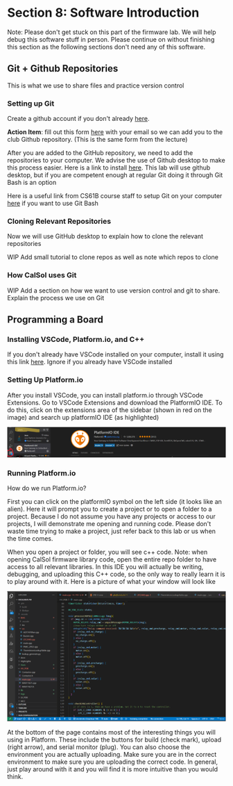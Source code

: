 # Section 8: Software Introduction

Note: Please don't get stuck on this part of the firmware lab. We will help debug this software stuff in person. Please continue on without finishing this section as the following sections don't need any of this software.

## Git + Github Repositories

This is what we use to share files and practice version control

### Setting up Git

Create a github account if you don't already [here](https://github.com/).

**Action Item**: fill out this form [here](WIP) with your email so we can add you to the club Github repository. (This is the same form from the lecture)

After you are added to the GitHub repository, we need to add the repositories to your computer. We advise the use of Github desktop to make this process easier. Here is a link to install [here](https://desktop.github.com/download/). This lab will use github desktop, but if you are competent enough at regular Git doing it through Git Bash is an option

Here is a useful link from CS61B course staff to setup Git on your computer [here](https://sp25.datastructur.es/labs/lab01/windows/) if you want to use Git Bash

### Cloning Relevant Repositories

Now we will use GitHub desktop to explain how to clone the relevant repositories

WIP Add small tutorial to clone repos as well as note which repos to clone

### How CalSol uses Git

WIP Add a section on how we want to use version control and git to share. Explain the process we use on Git

## Programming a Board

### Installing VSCode, Platform.io, and C++

If you don't already have VSCode installed on your computer, install it using this link [here](https://code.visualstudio.com/download). Ignore if you already have VSCode installed

### Setting Up Platform.io

After you install VSCode, you can install platform.io through VSCode Extensions. Go to VSCode Extensions and download the PlatformIO IDE. To do this, click on the extensions area of the sidebar (shown in red on the image) and search up platformIO IDE (as highlighted)

![Install Picture](./images/PlatformDownload.png)

### Running Platform.io

How do we run Platform.io?

First you can click on the platformIO symbol on the left side (it looks like an alien). Here it will prompt you to create a project or to open a folder to a project. Because I do not assume you have any projects or access to our projects, I will demonstrate me opening and running code. Please don't waste time trying to make a project, just refer back to this lab or us when the time comes.

When you open a project or folder, you will see c++ code. Note: when opening CalSol firmware library code, open the entire repo folder to have access to all relevant libraries. In this IDE you will actually be writing, debugging, and uploading this C++ code, so the only way to really learn it is to play around with it. Here is a picture of what your window will look like

![Platform Picture](./images/PlatformWindow.png)

At the bottom of the page contains most of the interesting things you will using in Platform. These include the buttons for build (check mark), upload (right arrow), and serial monitor (plug). You can also choose the environment you are actually uploading. Make sure you are in the correct environment to make sure you are uploading the correct code. In general, just play around with it and you will find it is more intuitive than you would think.

